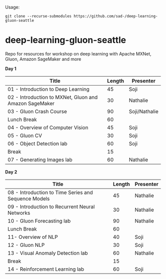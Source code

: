 Usage:

`git clone --recurse-submodules https://github.com/sad-/deep-learning-gluon-seattle`


# deep-learning-gluon-seattle

Repo for resources for workshop on deep learning with Apache MXNet, Gluon, Amazon SageMaker and more


**Day 1**

| Title                                             | Length | Presenter |
|---------------------------------------------------|--------|-----------|
| 01 - Introduction to Deep Learning | 45 | Soji |
| 02 - Introduction to MXNet, Gluon and Amazon SageMaker | 30 | Nathalie |
| 03  - Gluon Crash Course | 90 | Soji/Nathalie |
| Lunch Break | 60 |  |
| 04 - Overview of Computer Vision | 45 | Soji |
| 05 - Gluon CV | 30 | Soji |
| 06 - Object Detection lab                              | 60 | Soji |
| Break | 15 |  |
| 07 - Generating Images lab | 60 | Nathalie |

**Day 2**

| Title                                             | Length | Presenter |
|---------------------------------------------------|--------|-----------|
| 08 - Introduction to Time Series and Sequence Models | 45     | Nathalie     |
| 09 - Introduction to Recurrent Neural Networks | 30     | Nathalie |
| 10 - Gluon Forecasting lab | 90 | Nathalie |
| Lunch Break | 60    |      |
| 11- Overview of NLP                                  | 40     | Soji      |
| 12 - Gluon NLP            | 30 | Soji |
| 13 - Visual Anomaly Detection lab | 60    | Nathalie |
| Break          | 15    |      |
| 14 - Reinforcement Learning lab | 60    | Soji |


